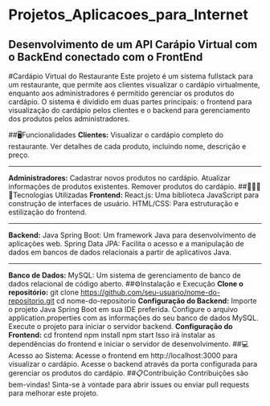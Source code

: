# Projetos_Aplicacoes_para_Internet
## Desenvolvimento de um API Carápio Virtual com o BackEnd conectado com o FrontEnd
#Cardápio Virtual do Restaurante
Este projeto é um sistema fullstack para um restaurante, que permite aos clientes visualizar o cardápio virtualmente, enquanto aos administradores é permitido gerenciar os produtos do cardápio. O sistema é dividido em duas partes principais: o frontend para visualização do cardápio pelos clientes e o backend para gerenciamento dos produtos pelos administradores.

##🖥️​Funcionalidades
<b>Clientes:</b>
  Visualizar o cardápio completo do restaurante.
  Ver detalhes de cada produto, incluindo nome, descrição e preço.<hr>
<b>Administradores:</b>
  Cadastrar novos produtos no cardápio.
  Atualizar informações de produtos existentes.
  Remover produtos do cardápio.
##👨🏾‍💻​🔧​Tecnologias Utilizadas
<b>Frontend:</b>
  React.js: Uma biblioteca JavaScript para construção de interfaces de usuário.
  HTML/CSS: Para estruturação e estilização do frontend.<hr>
<b>Backend:</b>
  Java Spring Boot: Um framework Java para desenvolvimento de aplicações web.
  Spring Data JPA: Facilita o acesso e a manipulação de dados em bancos de dados relacionais a partir de aplicativos Java.<hr>
<b>Banco de Dados:</b>
  MySQL: Um sistema de gerenciamento de banco de dados relacional de código aberto.
##⚙️​Instalação e Execução
<b>Clone o repositório:</b>
  git clone https://github.com/seu-usuario/nome-do-repositorio.git
  cd nome-do-repositorio
<b>Configuração do Backend:</b>
  Importe o projeto Java Spring Boot em sua IDE preferida.
  Configure o arquivo application.properties com as informações do seu banco de dados MySQL.
  Execute o projeto para iniciar o servidor backend.
<b>Configuração do Frontend:</b>
  cd frontend
  npm install
  npm start
Isso irá instalar as dependências do frontend e iniciar o servidor de desenvolvimento.
##💻Acesso ao Sistema:
Acesse o frontend em http://localhost:3000 para visualizar o cardápio.
Acesse o backend através da porta configurada para gerenciar os produtos do cardápio.
##📋​Contribuição
Contribuições são bem-vindas! Sinta-se à vontade para abrir issues ou enviar pull requests para melhorar este projeto.
